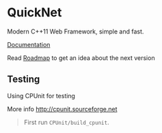 # QuickNet
Modern C++11 Web Framework, simple and fast.

[Documentation](/docs/README.md)

Read [Roadmap](/Roadmap.md) to get an idea about the next version

## Testing
Using CPUnit for testing

More info http://cpunit.sourceforge.net

> First run `CPUnit/build_cpunit`.